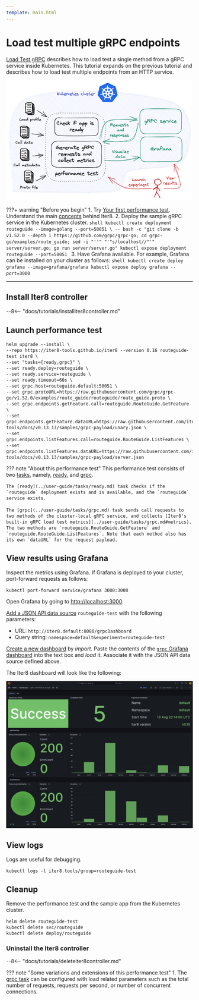```yaml
---
template: main.html
---
```


# Load test multiple gRPC endpoints

[Load Test gRPC](./load-test-grpc.md) describes how to load test a single method from a gRPC service inside Kubernetes. This tutorial expands on the previous tutorial and describes how to load test multiple endpoints from an HTTP service.

![load-test-grpc](images/grpc.png)

???+ warning "Before you begin"
    1. Try [Your first performance test](../getting-started/first-performance.md). Understand the main [concepts](../getting-started/concepts.md) behind Iter8.
    2. Deploy the sample gRPC service in the Kubernetes cluster.
    ```shell
    kubectl create deployment routeguide --image=golang --port=50051 \
    -- bash -c "git clone -b v1.52.0 --depth 1 https://github.com/grpc/grpc-go; cd grpc-go/examples/route_guide; sed -i "''" "'"s/localhost//"'" server/server.go; go run server/server.go"
    kubectl expose deployment routeguide --port=50051
    ```
    3. Have Grafana available. For example, Grafana can be installed on your cluster as follows:
    ```shell
    kubectl create deploy grafana --image=grafana/grafana
    kubectl expose deploy grafana --port=3000
    ```

***

## Install Iter8 controller

--8<-- "docs/tutorials/installiter8controller.md"

## Launch performance test

```shell
helm upgrade --install \
--repo https://iter8-tools.github.io/iter8 --version 0.16 routeguide-test iter8 \
--set "tasks={ready,grpc}" \
--set ready.deploy=routeguide \
--set ready.service=routeguide \
--set ready.timeout=60s \
--set grpc.host=routeguide.default:50051 \
--set grpc.protoURL=https://raw.githubusercontent.com/grpc/grpc-go/v1.52.0/examples/route_guide/routeguide/route_guide.proto \
--set grpc.endpoints.getFeature.call=routeguide.RouteGuide.GetFeature \
--set grpc.endpoints.getFeature.dataURL=https://raw.githubusercontent.com/iter8-tools/docs/v0.13.13/samples/grpc-payload/unary.json \
--set grpc.endpoints.listFeatures.call=routeguide.RouteGuide.ListFeatures \
--set grpc.endpoints.listFeatures.dataURL=https://raw.githubusercontent.com/iter8-tools/docs/v0.13.13/samples/grpc-payload/server.json
```

??? note "About this performance test"
    This performance test consists of two [tasks](../getting-started/concepts.md#design), namely, [ready](../user-guide/tasks/ready.md), and [grpc](../user-guide/tasks/grpc.md).
    
    The [ready](../user-guide/tasks/ready.md) task checks if the `routeguide` deployment exists and is available, and the `routeguide` service exists. 

    The [grpc](../user-guide/tasks/grpc.md) task sends call requests to two methods of the cluster-local gRPC service, and collects [Iter8's built-in gRPC load test metrics](../user-guide/tasks/grpc.md#metrics). The two methods are `routeguide.RouteGuide.GetFeature` and `routeguide.RouteGuide.ListFeatures`. Note that each method also has its own `dataURL` for the request payload.

## View results using Grafana
Inspect the metrics using Grafana. If Grafana is deployed to your cluster, port-forward requests as follows:

```shell
kubectl port-forward service/grafana 3000:3000
```

Open Grafana by going to [http://localhost:3000](http://localhost:3000).

[Add a JSON API data source](http://localhost:3000/connections/datasources/marcusolsson-json-datasource) `routeguide-test` with the following parameters:

* URL: `http://iter8.default:8080/grpcDashboard` 
* Query string: `namespace=default&experiment=routeguide-test`

[Create a new dashboard](http://localhost:3000/dashboards) by *import*. Paste the contents of the [`grpc` Grafana dashboard](https://raw.githubusercontent.com/iter8-tools/iter8/v0.16.2/grafana/grpc.json) into the text box and *load* it. Associate it with the JSON API data source defined above.

The Iter8 dashboard will look like the following:

![`grpc` Iter8 dashboard with multiple endpoints](../user-guide/tasks/images/grpcmultipledashboard.png)

## View logs
Logs are useful for debugging.

```shell
kubectl logs -l iter8.tools/group=routeguide-test
```

## Cleanup
Remove the performance test and the sample app from the Kubernetes cluster.

```shell
helm delete routeguide-test
kubectl delete svc/routeguide
kubectl delete deploy/routeguide
```

### Uninstall the Iter8 controller

--8<-- "docs/tutorials/deleteiter8controller.md"

??? note "Some variations and extensions of this performance test"
    1. The [grpc task](../user-guide/tasks/grpc.md) can be configured with load related parameters such as the total number of requests, requests per second, or number of concurrent connections.